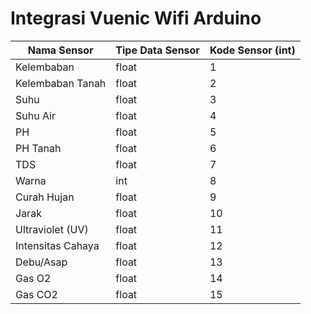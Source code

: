 # Integrasi Vuenic Wifi Arduino

Nama Sensor         | Tipe Data Sensor  | Kode Sensor (int)     | 
--------------------|-------------------| ----------------------|
Kelembaban          | float             | 1                     |
Kelembaban Tanah    | float             | 2                     |
Suhu                | float             | 3                     |
Suhu Air            | float             | 4                     |
PH                  | float             | 5                     |
PH Tanah            | float             | 6                     |
TDS                 | float             | 7                     |
Warna               | int               | 8                     |
Curah Hujan         | float             | 9                     |
Jarak               | float             | 10                    |
Ultraviolet (UV)    | float             | 11                    |
Intensitas Cahaya   | float             | 12                    |
Debu/Asap           | float             | 13                    |
Gas O2              | float             | 14                    |
Gas CO2             | float             | 15                    |